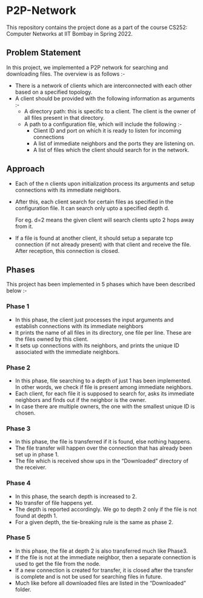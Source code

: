 # P2P-Network
This repository contains the project done as a part of the course CS252: Computer Networks at IIT Bombay in Spring 2022.

## Problem Statement
In this project, we implemented a P2P network for searching and downloading files. The overview is as follows :-
 - There is a network of clients which are interconnected with each other based on a specified topology.
 - A client should be provided with the following information as arguments :-
   - A directory path: this is specific to a client. The client is the owner of all files present in that directory. 
   - A path to a configuration file, which will include the following :- 
     - Client ID and port on which it is ready to listen for incoming connections
     - A list of immediate neighbors and the ports they are listening on. 
     - A list of files which the client should search for in the network.
     
## Approach
 - Each of the n clients upon initialization process its arguments and setup connections with its immediate neighbors.
 - After this, each client search for certain files as specified in the configuration file. It can search only upto a specified depth d.
   
   For eg. d=2 means the given client will search clients upto 2 hops away from it.
 - If a file is found at another client, it should setup a separate tcp connection (if not already present) with that client and receive the file. After reception, this connection is closed. 

## Phases
This project has been implemented in 5 phases which have been described below :-

### Phase 1

- In this phase, the client just processes the input arguments and establish connections with its immediate neighbors
- It prints the name of all files in its directory, one file per line. These are the files owned by this client.
- It sets up connections with its neighbors, and prints the unique ID associated with the immediate neighbors. 
  
### Phase 2

- In this phase, file searching to a depth of just 1 has been implemented. In other words, we check if file is present among immediate neighbors.
- Each client, for each file it is supposed to search for, asks its immediate neighbors and finds out if the neighbor is the owner.
- In case there are multiple owners, the one with the smallest unique ID is chosen.
  
### Phase 3

- In this phase, the file is transferred if it is found, else nothing happens.
- The file transfer will happen over the connection that has already been set up in phase 1.
- The file which is received show ups in the “Downloaded” directory of the receiver. 

### Phase 4

- In this phase, the search depth is increased to 2.
- No transfer of file happens yet.
- The depth is reported accordingly. We go to depth 2 only if the file is not found at depth 1.
- For a given depth, the tie-breaking rule is the same as phase 2.
  
### Phase 5

- In this phase, the file at depth 2 is also transferred much like Phase3.
- If the file is not at the immediate neighbor, then a separate connection is used to get the file from the node.
- If a new connection is created for transfer, it is closed after the transfer is complete and is not be used for searching files in future.
- Much like before all downloaded files are listed in the “Downloaded” folder.
  
